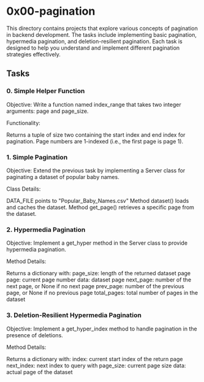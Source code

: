# 0x00-pagination

This directory contains projects that explore various concepts of pagination in backend development. The tasks include implementing basic pagination, hypermedia pagination, and deletion-resilient pagination. Each task is designed to help you understand and implement different pagination strategies effectively.

## Tasks

### 0. Simple Helper Function
Objective: Write a function named index_range that takes two integer arguments: page and page_size.

Functionality:

Returns a tuple of size two containing the start index and end index for pagination.
Page numbers are 1-indexed (i.e., the first page is page 1).

### 1. Simple Pagination
Objective: Extend the previous task by implementing a Server class for paginating a dataset of popular baby names.

Class Details:

DATA_FILE points to "Popular_Baby_Names.csv"
Method dataset() loads and caches the dataset.
Method get_page() retrieves a specific page from the dataset.

### 2. Hypermedia Pagination
Objective: Implement a get_hyper method in the Server class to provide hypermedia pagination.

Method Details:

Returns a dictionary with:
page_size: length of the returned dataset page
page: current page number
data: dataset page
next_page: number of the next page, or None if no next page
prev_page: number of the previous page, or None if no previous page
total_pages: total number of pages in the dataset

### 3. Deletion-Resilient Hypermedia Pagination
Objective: Implement a get_hyper_index method to handle pagination in the presence of deletions.

Method Details:

Returns a dictionary with:
index: current start index of the return page
next_index: next index to query with
page_size: current page size
data: actual page of the dataset